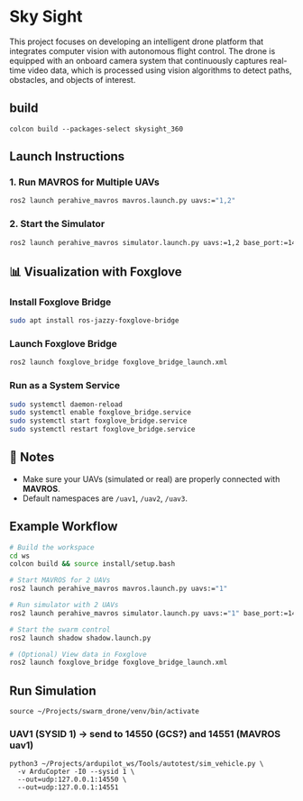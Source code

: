 # Sky Sight

This project focuses on developing an intelligent drone platform that integrates computer vision with autonomous flight control. The drone is equipped with an onboard camera system that continuously captures real-time video data, which is processed using vision algorithms to detect paths, obstacles, and objects of interest.

## build
```
colcon build --packages-select skysight_360
```

## Launch Instructions

### 1. Run MAVROS for Multiple UAVs
```bash
ros2 launch perahive_mavros mavros.launch.py uavs:="1,2"
```

### 2. Start the Simulator
```bash
ros2 launch perahive_mavros simulator.launch.py uavs:=1,2 base_port:=14550 bind_ip:=0.0.0.0
```


## 📊 Visualization with Foxglove

### Install Foxglove Bridge
```bash
sudo apt install ros-jazzy-foxglove-bridge
```

### Launch Foxglove Bridge
```bash
ros2 launch foxglove_bridge foxglove_bridge_launch.xml
```

### Run as a System Service
```bash
sudo systemctl daemon-reload
sudo systemctl enable foxglove_bridge.service
sudo systemctl start foxglove_bridge.service
sudo systemctl restart foxglove_bridge.service
```


## 📌 Notes
- Make sure your UAVs (simulated or real) are properly connected with **MAVROS**.
- Default namespaces are `/uav1`, `/uav2`, `/uav3`.  


## Example Workflow

```bash
# Build the workspace
cd ws
colcon build && source install/setup.bash

# Start MAVROS for 2 UAVs
ros2 launch perahive_mavros mavros.launch.py uavs:="1"

# Run simulator with 2 UAVs
ros2 launch perahive_mavros simulator.launch.py uavs:="1" base_port:=14550 bind_ip:=127.0.0.1

# Start the swarm control
ros2 launch shadow shadow.launch.py

# (Optional) View data in Foxglove
ros2 launch foxglove_bridge foxglove_bridge_launch.xml
```

## Run Simulation

```
source ~/Projects/swarm_drone/venv/bin/activate
```

### UAV1 (SYSID 1) → send to 14550 (GCS?) and 14551 (MAVROS uav1)
```
python3 ~/Projects/ardupilot_ws/Tools/autotest/sim_vehicle.py \
  -v ArduCopter -I0 --sysid 1 \
  --out=udp:127.0.0.1:14550 \
  --out=udp:127.0.0.1:14551
```
